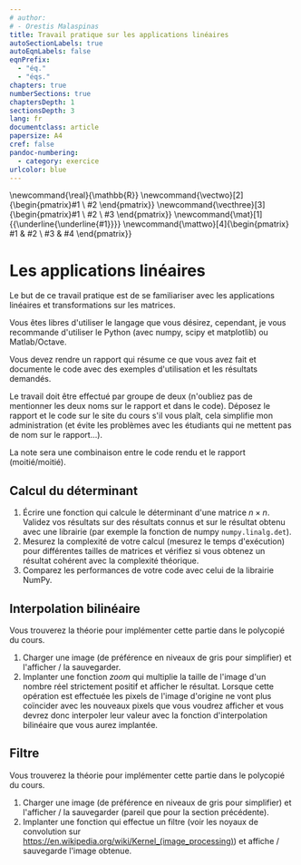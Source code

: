 ```yaml
---
# author:
# - Orestis Malaspinas
title: Travail pratique sur les applications linéaires
autoSectionLabels: true
autoEqnLabels: false
eqnPrefix: 
  - "éq."
  - "éqs."
chapters: true
numberSections: true
chaptersDepth: 1
sectionsDepth: 3
lang: fr
documentclass: article
papersize: A4
cref: false
pandoc-numbering:
  - category: exercice
urlcolor: blue
---
```

\newcommand{\real}{\mathbb{R}}
\newcommand{\vectwo}[2]{\begin{pmatrix}#1 \\ #2 \end{pmatrix}}
\newcommand{\vecthree}[3]{\begin{pmatrix}#1 \\ #2 \\ #3 \end{pmatrix}}
\newcommand{\mat}[1]{{\underline{\underline{#1}}}}
\newcommand{\mattwo}[4]{\begin{pmatrix}
								#1 & #2 \\
								#3 & #4
						\end{pmatrix}}

# Les applications linéaires

Le but de ce travail pratique est de se familiariser avec les applications linéaires et transformations sur les matrices.

Vous êtes libres d'utiliser le langage que vous désirez, cependant, je vous recommande d'utiliser le Python (avec numpy, scipy et matplotlib) ou Matlab/Octave.

Vous devez rendre un rapport qui résume ce que vous avez fait et documente le code avec des exemples d'utilisation et les résultats demandés.

Le travail doit être effectué par groupe de deux (n'oubliez pas de mentionner les deux noms sur le rapport et dans le code). 
Déposez le rapport et le code sur le site du cours s'il vous plaît, cela simplifie mon administration (et évite les problèmes avec les étudiants qui 
ne mettent pas de nom sur le rapport...).

La note sera une combinaison entre le code rendu et le rapport (moitié/moitié). 

## Calcul du déterminant

1. Écrire une fonction qui calcule le déterminant d'une matrice $n\times n$. Validez vos résultats sur des résultats connus et sur le résultat obtenu avec une librairie (par exemple la fonction de numpy `numpy.linalg.det`).
2. Mesurez la complexité de votre calcul (mesurez le temps d'exécution) pour différentes tailles de matrices et vérifiez si vous obtenez un résultat cohérent avec la complexité théorique.
3. Comparez les performances de votre code avec celui de la librairie NumPy.

## Interpolation bilinéaire

Vous trouverez la théorie pour implémenter cette partie dans le polycopié du cours. 

1. Charger une image (de préférence en niveaux de gris pour simplifier) et l'afficher / la sauvegarder.
2. Implanter une fonction *zoom* qui multiplie la taille de l'image d'un nombre réel strictement positif et afficher le résultat. Lorsque cette opération est effectuée 
les pixels de l'image d'origine ne vont plus coïncider avec les nouveaux pixels que vous voudrez afficher et vous devrez donc interpoler leur valeur avec la fonction 
d'interpolation bilinéaire que vous aurez implantée.

## Filtre

Vous trouverez la théorie pour implémenter cette partie dans le polycopié du cours. 

1. Charger une image (de préférence en niveaux de gris pour simplifier) et l'afficher / la sauvegarder (pareil que pour la section précédente).
2. Implanter une fonction qui effectue un filtre (voir les noyaux de convolution sur <https://en.wikipedia.org/wiki/Kernel_(image_processing)>)
et affiche / sauvegarde l'image obtenue.

